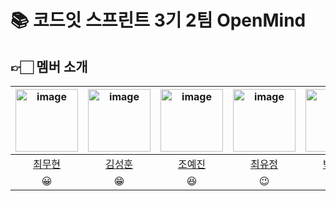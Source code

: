 # 📚 코드잇 스프린트 3기 2팀 OpenMind



## 👉🏻 멤버 소개


|   <img width="100"  alt="image" src="https://github.com/chlangus/Codeit-First-Project/assets/129745640/816b9f86-7e37-44b2-92d5-897a311b0c80"> | <img width="100" alt="image" src="https://github.com/chlangus/Codeit-First-Project/assets/129745640/548d922f-afbe-487c-b86d-bb10c5895f60">  | <img width="100" alt="image" src='https://github.com/chlangus/Codeit-First-Project/assets/129745640/e09fae30-a6e4-42ea-a613-4d1d298275f7'> | <img width="100"  alt="image" src="https://github.com/chlangus/Codeit-First-Project/assets/129745640/b8390cce-09e1-48dd-96ef-0938cb9bdce2"> | <img width="100" alt="image" src="https://github.com/chlangus/Codeit-First-Project/assets/129745640/7dce75d5-3492-4213-b947-8ac9eb5a021d"> |
|:------------------------------------------------:|:--------------------------------------------:|:---------------------------------------------:|:--------------------------------------------:|:--------------------------------------------:|
|         [최무현](https://github.com/chlangus)         |       [김성훈](https://github.com/huniiiiii)       |      [조예진](https://github.com/yejiniee)       |      [최유정](https://github.com/yoojungChoii)       |      [박소연](https://github.com/)       |
|      😀    |             😁             |      😆       |              😉              |              🤔               |
